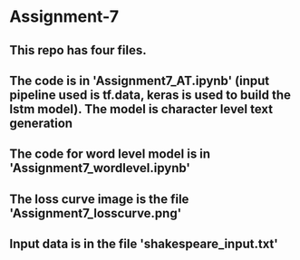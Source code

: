 # Assignment-7
## This repo has four files.
## The code is in 'Assignment7_AT.ipynb' (input pipeline used is tf.data, keras is used to build the lstm model). The model is character level text generation
## The code for word level model is in 'Assignment7_wordlevel.ipynb'
## The loss curve image is the file 'Assignment7_losscurve.png'
## Input data is in the file 'shakespeare_input.txt'
